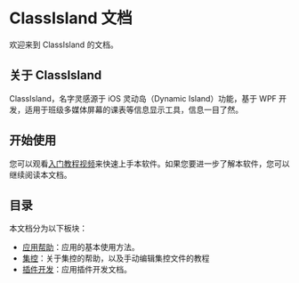 # ClassIsland 文档

欢迎来到 ClassIsland 的文档。

## 关于 ClassIsland

ClassIsland，名字灵感源于 iOS 灵动岛（Dynamic Island）功能，基于 WPF 开发，适用于班级多媒体屏幕的课表等信息显示工具，信息一目了然。

## 开始使用

您可以观看[入门教程视频](https://www.bilibili.com/video/BV1fA4m1A7uZ/)来快速上手本软件。如果您要进一步了解本软件，您可以继续阅读本文档。

## 目录

本文档分为以下板块：

- [应用帮助](app/)：应用的基本使用方法。
- [集控](management/)：关于集控的帮助，以及手动编辑集控文件的教程
- [插件开发](plugins/)：应用插件开发文档。